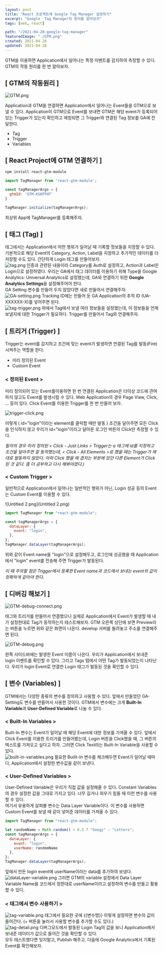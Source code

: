 ```yaml
---
layout: post
title: "React 프로젝트에 Google Tag Manager 설정하기"
excerpt: "Google  Tag Manager의 원리를 알아보자"
tags: [web, react]

path: "/2021-04-28-google-tag-manager"
featuredImage: "./GTM.png"
created: 2021-04-28
updated: 2021-04-28
---
```


GTM을 이용하면 Application에서 일어나는 특정 이벤트를 감지하여 측정할 수 있다. GTM의 작동 원리를 한 번 알아보자.  

## [ GTM의 작동원리 ]
![GTM.png](GTM.png)  

Application과 GTM을 연결하면 Application에서 일어나는 Event들을 GTM으로 보낼 수 있다. Application이 GTM으로 Event를 보내면 GTM은 해당 event가 등록되어 있는 Trigger가 있는지 확인하고 매칭되면 그 Trigger와 연결된 Tag 정보를 GA에 전달한다.  

- Tag  
- Trigger  
- Variables  

## [ React Project에 GTM 연결하기 ]

```bash
npm install react-gtm-module
```

```jsx
import TagManager from 'react-gtm-module';

const tagManagerArgs = {
  gtmId: 'GTM-KG6PFHT'
}

TagManager.initialize(tagManagerArgs);
```

최상위 App에 TagManager를 등록해주자.

## [ 태그 (Tag) ]

태그에서는 Application에서 어떤 행위가 일어날 때 기록할 정보들을 지정할 수 있다. 기본적으로 해당 Event의 Category, Action, Label을 지정하고 추가적인 데이터를 더 저장할 수도 있다. 간단하게 Login 태그를 만들어보자.  
![tag.png](tag.png)
인증과 관련된 내용이라 Category를 Auth로 설정하고, Action과 Label은 Login으로 설정하였다. 우리는 GA에서 태그 데이터를 이용하기 위해 Type을 Google Analytics: Universal Analytics로 설정했는데, GA와 연결하기 위한 **Google Analytics Settings**을 설정해주어야 한다.  
GA Setting 변수를 만들어 두지 않았다면 새로 만들어서 연결해주자.  
![GA-setting.png](GA-setting.png)
Tracking ID에는 만들어 둔 GA Application의 추적 ID (UA-XXXXXX-X)를 넣어주면 된다.  
![tag-trigger.png](tag-trigger.png)
위에서 Tag에서 보낼 여러 정보들을 설정했는데, 이 정보들을 언제 보낼지에 대한 Trigger가 필요하다. Trigger를 만들어서 Tag와 연결해주자.  

## [ 트리거 (Trigger) ]
Trigger는 event를 감지하고 조건에 맞는 event가 발생하면 연결된 Tag를 발동(Fire)시켜주는 역할을 한다.  
- 미리 정의된 Event
- Custom Event


### < 정의된 Event >

미리 정의되어 있는 Event를이용하면 한 번 연결된 Application은 더이상 코드에 관여하지 않고도 Event를 발생시킬 수 있다. Web Application의 경우 Page View, Click, ... 등이 있다.  Click Event를 이용한 Trigger를 한 번 만들어 보자.  

![trigger-click.png](trigger-click.png)

이렇게 ( id="login"이라는 element를 클릭할 때만 발동 ) 조건을 달아주면 모든 Click을 인식하지 않고 우리가 id="login"이라고 달아둔 로그인 버튼의 Click만 측정할 수 있다.  

*필자의 경우 미리 정의된 < Click - Just Links > Trigger는 a 태그에 id를 지정하고 조건을 달아주면 잘 동작했는데, < Click - All Elements >로 했을 때는 Trigger가 제대로 발동하지 않았다. 아마 Click 했을 때 겹치는 부분에 있던 다른 Element가 Click된 것 같다. 좀 더 공부하고 다시 해봐야겠다.)*  

### < Custom Trigger >

일반적으로 Application에서 일어나는 일반적인 행위가 아닌, Login 성공 등의 Event는 Custom Event를 이용할 수 있다.  

![Untitled 2.png](Untitled 2.png)

```jsx
import TagManager from "react-gtm-module";

const tagManagerArgs = {
  dataLayer: {
    event: "login",
  },
};
TagManager.dataLayer(tagManagerArgs);
```

위와 같이 Event name을 "login"으로 설정해두고, 로그인에 성공했을 때 Application에서 "login" event를 전송해 주면 Trigger가 발동된다.

*이 때 주의할 점은 Trigger에서 등록한 Event name과 코드에서 보내는 event의 값이 정확하게 같아야 한다.*  

## [ 디버깅 해보기 ]

![GTM-debug-connect.png](GTM-debug-connect.png)

태그와 트리거를 만들어서 연결했으니 실제로 Application에서 Event가 발생할 때 내가 설정한대로 Tag가 동작하는지 테스트해보자. GTM 오른쪽 상단에 보면 Preview라는 버튼을 누르면 위와 같은 화면이 나온다. develop 서버를 돌려놓고 주소를 연결해주면 된다.  

![GTM-debug.png](GTM-debug.png)

왼쪽 사이드바에는 발생한 Event 이름이 나온다. 우리가 Application에서 보내준 login 이벤트를 확인할 수 있다. 그리고 Tags 탭에서 어떤 Tag가 발동되었는지 나타난다. 우리가 login Event로 연결한 Login 태그가 발동된 것을 확인할 수 있다.

## [ 변수 (Variables) ]

GTM에서는 다양한 종류의 변수를 정의하고 사용할 수 있다. 앞에서 만들었던 GA-Setting도 변수를 만들어서 사용한 것이다. GTM에서 변수에는 크게 **Built-In Variable**과 **User-Defined Variable**로 나눌 수 있다.  

### < Built-In Variables >

Built-In 변수는 Event가 일어날 때 해당 Event에 대한 정보를 가져올 수 있다. 앞에서 Click Event를 이용한 트리거를 만들어봤는데, Login 버튼을 Click했을 때, 그 버튼의 텍스트를 가져오고 싶다고 하자. 그러면 Click Text라는 Built-In Variable을 사용할 수 있다.  
![built-in-variables.png](built-in-variables.png)
필요한 Builit-In 변수를 체크해두면 Event가 일어날 때마다, Application에서 설정한 변수값을 같이 보낸다.  


### < User-Defined Variables >

User-Defined Variable은 우리가 직접 값을 설정해줄 수 있다. Constant Variables의 경우 설정한 값을 그대로 가지고 있다. 너무 길거나 외우기 힘들 때 이런 변수를 사용할 수 있다.  
여기서 유용하게 살펴볼 변수는 Data Layer Variable이다. 이 변수를 사용하면 Custom Event를 보낼 때 같이 넣어준 데이터를 가져올 수 있다.  
```jsx
import TagManager from "react-gtm-module";

let randomName = Math.random() > 0.5 ? "Googy" : "Letters";
const tagManagerArgs = {
  dataLayer: {
    event: "login",
    userName: randomName
  },
};
TagManager.dataLayer(tagManagerArgs);
```
앞에서 만든 login event에 userName이라는 data를 추가하여 보냈다.  
![dataLayer-variable.png](dataLayer-variable.png)
그러면 GTM의 variable 설정에서 Data Layer Variable Name을 코드에서 정한대로 userName이라고 설정하여 변수를 만들고 활용할 수 있다.  

### < 태그에서 변수 사용하기 >

![tag-variable.png](tag-variable.png)
태그에서 필요한 곳에 {{변수명}} 이렇게 설정하면 변수의 값이 들어간다. (+ 버튼을 눌러서 사용할 변수를 추가할 수도 있다.)  
![tag-detail.png](tag-detail.png)
디버그모드에서 발동된 Login Tag의 값을 보니 Application에서 보내준 데이터가 값으로 들어간 것을 확인할 수 있다.  
모두 테스트했다면 잊지말고, Publish 해주고, 다음에 Google Analytics에서 기록된 Event를 확인해보자.  